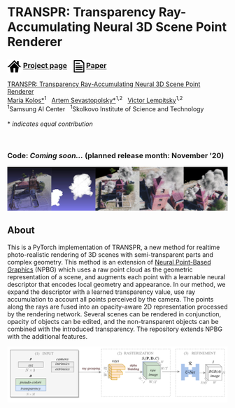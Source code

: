 # TRANSPR: Transparency Ray-Accumulating Neural 3D Scene Point Renderer
### <img align=center src=./docs/images/project.png width='32'/> [Project page](https://saic-violet.github.io/transpr) &ensp; <img align=center src=./docs/images/paper.png width='24'/> [Paper](https://arxiv.org/pdf/2009.02819.pdf)

[TRANSPR: Transparency Ray-Accumulating Neural 3D Scene Point Renderer](https://arxiv.org/pdf/2009.02819.pdf)<br>
[Maria Kolos*](https://github.com/mvkolos)<sup>1</sup> &nbsp;
[Artem Sevastopolsky*](https://seva100.github.io)<sup>1,2</sup> &nbsp;
[Victor Lempitsky](http://sites.skoltech.ru/compvision/members/vilem/)<sup>1,2</sup> <br>
<sup>1</sup>Samsung AI Center &nbsp; <sup>1</sup>Skolkovo Institute of Science and Technology <br><br>
\* *indicates equal contribution*

<br>

### <b>Code: *Coming soon...*</b> (planned release month: **November '20**)<br>

<img src=docs/images/teaser.png width=1200>

## About

This is a PyTorch implementation of TRANSPR, a new method for realtime photo-realistic rendering of 3D scenes with semi-transparent parts and complex geometry. This method is an extension of [Neural Point-Based Graphics](https://saic-violet.github.io/npbg) (NPBG) which uses a raw point cloud as the geometric representation of a scene, and augments each point with a learnable neural descriptor that encodes local geometry and appearance. In our method, we expand the descriptor with a learned transparency value, use ray accumulation to account all points perceived by the camera. The points along the rays are fused into an opacity-aware 2D representation processed by the rendering network. Several scenes can be rendered in conjunction, opacity of objects can be edited, and the non-transparent objects can be combined with the introduced transparency. The repository extends NPBG with the additional features. 

<img src=docs/images/pipeline.png width=1200>
